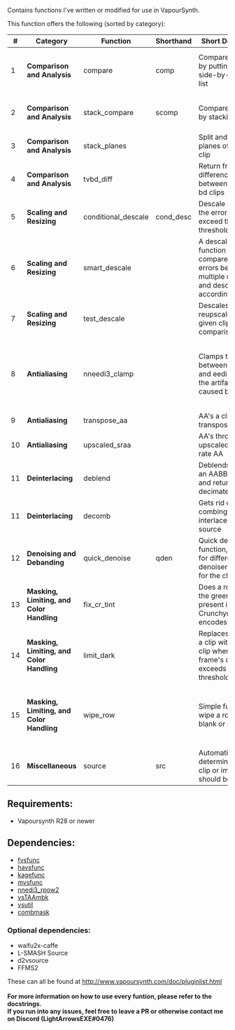 Contains functions I've written or modified for use in VapourSynth.

This function offers the following (sorted by category):</br>

| # | Category | Function | Shorthand | Short Description | Parameters |
|---|----------|----------|-----------|-------------|------------|
| 1 | **Comparison and Analysis** | compare  | comp | Compare two clips by putting them side-by-side in a list | clip_a, clip_b, frames, rand_frames, rand_total, disable_resample |
| 2 | **Comparison and Analysis** | stack_compare | scomp | Compare two clips by stacking | clips, width, height, stack_vertical, make_diff |
| 3 | **Comparison and Analysis** | stack_planes| | Split and stack the planes of a given clip | clip, stack_vertical |
| 4 | **Comparison and Analysis** | tvbd_diff | | Return frames with differences between the tv and bd clips | tv, bd, threshold, print_frame |
| 5 | **Scaling and Resizing** | conditional_descale | cond_desc | Descale a frame if the error doesn't exceed the given threshold | clip, height, b, c, threshold, upscaler
| 6 | **Scaling and Resizing** | smart_descale | | A descaling function that compares relative errors between multiple resolutions and descales accordingly | clip, res, b, c, thresh1, thresh2, show_mask, show_dmask, sraa_upscale, rfactor, sraa_sharp |
| 7 | **Scaling and Resizing** | test_descale | | Descales and reupscales the given clip for comparison | clip, height, kernel, b, c, taps, show_error |
| 8 | **Antialiasing** | nneedi3_clamp | | Clamps the change between nnedi3 and eedi3, fixing the artifacting caused by eedi3 | clip, mask, strong_mask, show_mask, opencl, strength, alpha, beta, gamma, nrad, mdis, nsize, nns, qual |
| 9 | **Antialiasing** | transpose_aa | | AA's a clip by transposing it | clip, eedi3 |
| 10 | **Antialiasing** | upscaled_sraa | | AA's through a upscaled single-rate AA | clip, rfactor, rep, h, sharp_downscale |
| 11 | **Deinterlacing** | deblend | | Deblends a clip in an AABBA pattern and returns a decimated clip | clip, rep |
| 11 | **Deinterlacing** | decomb | | Gets rid of the combing on an interlaced/telecined source | clip, TFF, decimate, vinv, rep |
| 12 | **Denoising and Debanding** | quick_denoise | qden | Quick denoising function, allowing for different denoisers to be set for the chroma | clip, sigma, cmode, ref, **kwargs |
| 13 | **Masking, Limiting, and Color Handling** | fix_cr_tint | | Does a rough fix to the green tint present in Crunchyroll encodes | clip, value |
| 14 | **Masking, Limiting, and Color Handling** | limit_dark | | Replaces frames in a clip with a filtered clip when the frame's darkness exceeds the threshold | clip, filtered, threshold, threshold_range |
| 15 | **Masking, Limiting, and Color Handling** | wipe_row | | Simple function to wipe a row with a blank or given clip. | clip, secondary, width, height, offset_x, offset_y, width2, height2, offset_x2, offset_y2, show_mask |
| 16 | **Miscellaneous** | source | src | Automatically determines how a clip or image should be imported | scr, force_lsmas, ref, fpsnum, fpsden |


## Requirements:

- Vapoursynth R28 or newer

## Dependencies:

- [fvsfunc](https://github.com/Irrational-Encoding-Wizardry/fvsfunc)
- [havsfunc](https://github.com/HomeOfVapourSynthEvolution/havsfunc)
- [kagefunc](https://github.com/Irrational-Encoding-Wizardry/kagefunc)
- [mvsfunc](https://github.com/HomeOfVapourSynthEvolution/mvsfunc)
- [nnedi3_rpow2](https://github.com/darealshinji/vapoursynth-plugins/blob/master/scripts/nnedi3_rpow2.py)
- [vsTAAmbk](https://github.com/HomeOfVapourSynthEvolution/vsTAAmbk)
- [vsutil](https://github.com/Irrational-Encoding-Wizardry/vsutil)
- [combmask](https://mega.nz/#!whtkTShS!JsDhi-_QGs-kZkzWqgcXHX2MQII4Bl9Y4Ft0zHnXDvk)

### Optional dependencies:
- waifu2x-caffe
- L-SMASH Source
- d2vsource
- FFMS2

These can all be found at <http://www.vapoursynth.com/doc/pluginlist.html>
<br>
<br>
**For more information on how to use every funtion, please refer to the docstrings.<br>
If you run into any issues, feel free to leave a PR or otherwise contact me on Discord (LightArrowsEXE#0476)**
